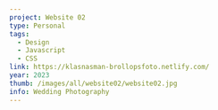 ```yaml
---
project: Website 02
type: Personal
tags:
  - Design
  - Javascript
  - CSS
link: https://klasnasman-brollopsfoto.netlify.com/
year: 2023
thumb: /images/all/website02/website02.jpg
info: Wedding Photography
---
```

